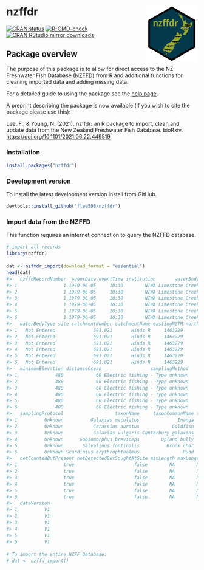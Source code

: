 
# nzffdr <img src='man/figures/nzffdr_hex.svg' align="right" height="150" /></a>

<!-- badges: start -->

[![CRAN
status](https://www.r-pkg.org/badges/version/nzffdr)](https://CRAN.R-project.org/package=nzffdr)
[![R-CMD-check](https://github.com/flee598/nzffdr/workflows/R-CMD-check/badge.svg)](https://github.com/flee598/nzffdr/actions)
[![CRAN RStudio mirror
downloads](https://cranlogs.r-pkg.org/badges/grand-total/nzffdr)](https://r-pkg.org/pkg/nzffdr)
<!-- badges: end -->

## Package overview

The purpose of this package is to allow for direct access to the NZ
Freshwater Fish Database ([NZFFD](https://nzffdms.niwa.co.nz/search))
from R and additional functions for cleaning imported data and adding
missing data.

For a detailed guide to using the package see the [help
page](https://flee598.github.io/nzffdr/).

A preprint describing the package is now available (if you wish to cite
the package please use this):

Lee, F., & Young, N. (2021). nzffdr: an R package to import, clean and
update data from the New Zealand Freshwater Fish Database. bioRxiv.
<https://doi.org/10.1101/2021.06.22.449519>

### Installation

``` r
install.packages("nzffdr")
```

### Development version

To install the latest development version install from GitHub.

``` r
devtools::install_github("flee598/nzffdr")
```

### Import data from the NZFFD

This function requires an internet connection to query the NZFFD
database.

``` r
# import all records 
library(nzffdr)

dat <- nzffdr_import(download_format = "essential")
head(dat)
#>   nzffdRecordNumber  eventDate eventTime institution       waterBody
#> 1                 1 1979-06-05     10:30        NIWA Limestone Creek
#> 2                 1 1979-06-05     10:30        NIWA Limestone Creek
#> 3                 1 1979-06-05     10:30        NIWA Limestone Creek
#> 4                 1 1979-06-05     10:30        NIWA Limestone Creek
#> 5                 1 1979-06-05     10:30        NIWA Limestone Creek
#> 6                 1 1979-06-05     10:30        NIWA Limestone Creek
#>   waterBodyType site catchmentNumber catchmentName eastingNZTM northingNZTM
#> 1   Not Entered              691.021       Hinds R     1463229      5157184
#> 2   Not Entered              691.021       Hinds R     1463229      5157184
#> 3   Not Entered              691.021       Hinds R     1463229      5157184
#> 4   Not Entered              691.021       Hinds R     1463229      5157184
#> 5   Not Entered              691.021       Hinds R     1463229      5157184
#> 6   Not Entered              691.021       Hinds R     1463229      5157184
#>   minimumElevation distanceOcean                  samplingMethod
#> 1              480            60 Electric fishing - Type unknown
#> 2              480            60 Electric fishing - Type unknown
#> 3              480            60 Electric fishing - Type unknown
#> 4              480            60 Electric fishing - Type unknown
#> 5              480            60 Electric fishing - Type unknown
#> 6              480            60 Electric fishing - Type unknown
#>   samplingProtocol                   taxonName     taxonCommonName totalCount
#> 1          Unknown          Galaxias maculatus              Inanga         NA
#> 2          Unknown           Carassius auratus            Goldfish         NA
#> 3          Unknown           Galaxias vulgaris Canterbury galaxias         NA
#> 4          Unknown      Gobiomorphus breviceps        Upland bully         NA
#> 5          Unknown       Salvelinus fontinalis          Brook char         NA
#> 6          Unknown Scardinius erythrophthalmus                Rudd         NA
#>   notCountedButPresent notDetectedButSoughtAtSite minLength maxLength
#> 1                 true                      false        NA        NA
#> 2                 true                      false        NA        NA
#> 3                 true                      false        NA        NA
#> 4                 true                      false        NA        NA
#> 5                 true                      false        NA        NA
#> 6                 true                      false        NA        NA
#>   dataVersion
#> 1          V1
#> 2          V1
#> 3          V1
#> 4          V1
#> 5          V1
#> 6          V1

# To import the entire NZFF Database:
# dat <- nzffd_import()
```
